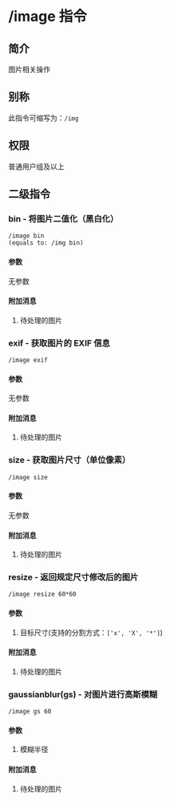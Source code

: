 # /image 指令

## 简介

图片相关操作

## 别称

此指令可缩写为：`/img`

## 权限

普通用户组及以上

## 二级指令

### bin - 将图片二值化（黑白化）

```QQ_message
/image bin
(equals to: /img bin)
```

#### 参数

无参数

#### 附加消息

1. 待处理的图片

### exif - 获取图片的 EXIF 信息

```QQ_message
/image exif
```

#### 参数

无参数

#### 附加消息

1. 待处理的图片

### size - 获取图片尺寸（单位像素）

```QQ_message
/image size
```

#### 参数

无参数

#### 附加消息

1. 待处理的图片

### resize - 返回规定尺寸修改后的图片

```QQ_message
/image resize 60*60
```

#### 参数

1. 目标尺寸(支持的分割方式：`['x', 'X', '*']`)

#### 附加消息

1. 待处理的图片

### gaussianblur\(gs\) - 对图片进行高斯模糊

```QQ_message
/image gs 60
```

#### 参数

1. 模糊半径

#### 附加消息

1. 待处理的图片
